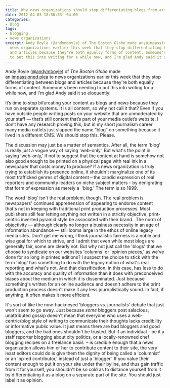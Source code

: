```yaml
---
title: Why news organizations should stop differeniating blogs from articles
date: 2012-04-03 18:50:33 -04:00
categories:
- Blog
tags:
- blogging
- news organizations
excerpt: Andy Boyle (@andymboyle) of The Boston Globe made an┬áimpassioned┬áplea to
  news organizations earlier this week that they stop differentiating between blogs
  and articles because they're both equally forms of content. Someone's been needing
  to put this into writing for a while now, and I'm glad Andy said it so eloquently.
---
```


<p>Andy Boyle (<a href="http://twitter.com/andymboyle">@andymboyle</a>) of <em>The Boston Globe</em> made an <a href="http://www.andymboyle.com/2012/04/02/stop-calling-it-a-blog-please/">impassioned plea</a> to news organizations earlier this week that they stop differentiating between blogs and articles because they're both equally forms of content. Someone's been needing to put this into writing for a while now, and I'm glad Andy said it so eloquently:</p>
<p>It’s time to stop bifurcating your content as blogs and news because they run on separate systems. It is all content, so why not call it that? Even if you have outside people writing posts on your website that are unmoderated by your staff — that’s still content that’s part of your media outlet’s website. I don’t have any research proving this, but in my short journalism career many media outlets just slapped the name “blog” on something because it lived in a different CMS. We should stop this. Please. </p>
<p>The discussion may just be a matter of semantics. After all, the term 'blog' is really just a vogue way of saying 'web-only.' But what's the point in saying 'web-only,' if not to suggest that the content at hand is somehow not also good enough to be printed on a physical page with real ink in a newspaper that costs money to produce? If a news organization is truly trying to establish its presence online, it shouldn't marginalize one of its most trafficked genres of digital content – the candid expression of real reporters and community leaders on niche subject matters – by denigrating that form of expression as merely a  'blog.' The term is so 1999.</p>
<p>The word 'blog' isn't the real problem, though. The real problem is newspapers' continued apprehension of appearing to endorse content that's not in keeping with traditional print production processes. Most publishers still fear letting anything not written in a strictly objective, print-centric inverted pyramid style be associated with their brand.  The norm of objectivity –– although clearly no longer a business necessity in an age of information abundance –– still looms large in the ethos of online legacy media sites. Don't get me wrong, I think journalistic fairness is a noble and wise goal for which to strive, and I admit that even while most blogs are generally fair, some are clearly not. But why not just call the 'blogs' that we choose to syndicate on our websites 'columns' or 'opinion pieces,' as we've done for so long in printed editions? I suspect the choice to stick with the term 'blog' has something to do with the legacy notion of what's real reporting and what's not. And that classification, in this case, has less to do with the accuracy and quality of information than it does with preconceived biases about the medium in which it is disseminated. Just because something's written for an online audience and doesn't adhere to the print production process doesn't make it any less journalistically sound. In fact, if anything, it often makes it more efficient.</p>
<p>It's sort of like the now-hackneyed 'bloggers vs. journalists' debate that just won't seem to go away. Just because <em>some</em> bloggers post salacious, unattributed gossip doesn't mean that everyone who uses a web-centric/blog style of writing to communicate their thoughts lacks credibility or informative public value. It just means there are bad bloggers and good bloggers, and the bad ones shouldn't be trusted. But if an individual – be it a staff reporter blogging about city politics, or a locally-renowned chef blogging recipes on a freelance basis  – is credible enough that a news organization allows him or her to contribute content to their site, the very least editors could do is give them the dignity of being called a 'columnist' or an 'op-ed contributor,' instead of just a 'blogger.' If you value their content enough to put it on your site under their byline, and thus gain traffic from it for yourself, you shouldn't be so cold as to distance yourself from it by differentiating it as a blog on a separate part of the site. You should just label it as opinion.</p>
